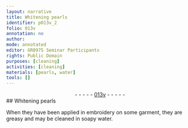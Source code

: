 ```yaml
---
layout: narrative
title: Whitening pearls
identifier: p013v_2
folio: 013v
annotation: no
author:
mode: annotated
editor: GR8975 Seminar Participants
rights: Public Domain
purposes: [cleaning]
activities: [cleaning]
materials: [pearls, water]
tools: []
---
```


 <div class="folio" align="center">- - - - - <a href="http://gallica.bnf.fr/ark:/12148/btv1b10500001g/f32.image" target="_blank">013v</a> - - - - - </div>  <span class="activity"></span> 
## <span class="color">White</span>ning <span class="material">pearls</span>

 
When they have been applied in embroidery on some garment, they are greasy and may be cleaned in <span class="material_format">soapy <span class="material">water</span></span>.
 